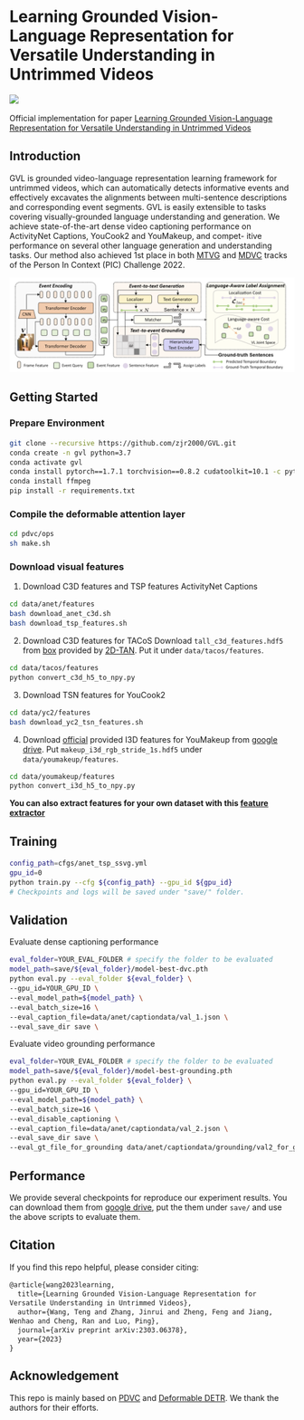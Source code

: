 # Learning Grounded Vision-Language Representation for Versatile Understanding in Untrimmed Videos

<div align=left>
<a src="https://img.shields.io/badge/arXiv-2303.06378-b31b1b.svg" href="https://arxiv.org/abs/2303.06378">
<img src="https://img.shields.io/badge/arXiv-2303.06378-b31b1b.svg">
</a>
</div>

Official implementation for paper [Learning Grounded Vision-Language Representation for Versatile Understanding in Untrimmed Videos](https://arxiv.org/abs/2303.06378)

## Introduction
GVL is grounded video-language representation learning framework for untrimmed videos, which can automatically detects informative events and effectively excavates the alignments between multi-sentence descriptions and corresponding event segments. GVL is easily extensible to tasks covering visually-grounded language understanding and generation. We
achieve state-of-the-art dense video captioning performance on ActivityNet Captions, YouCook2 and YouMakeup, and compet-
itive performance on several other language generation and understanding tasks. Our method also achieved 1st place in
both [MTVG](https://codalab.lisn.upsaclay.fr/competitions/5244) and [MDVC](https://codalab.lisn.upsaclay.fr/competitions/5102) tracks of the Person In Context (PIC) Challenge 2022.

![figures/model.png](figures/model.png)

## Getting Started
### Prepare Environment
```bash
git clone --recursive https://github.com/zjr2000/GVL.git
conda create -n gvl python=3.7
conda activate gvl
conda install pytorch==1.7.1 torchvision==0.8.2 cudatoolkit=10.1 -c pytorch
conda install ffmpeg
pip install -r requirements.txt
```
### Compile the deformable attention layer
```bash
cd pdvc/ops
sh make.sh
```
### Download visual features
1. Download C3D features and TSP features ActivityNet Captions
```bash
cd data/anet/features
bash download_anet_c3d.sh
bash download_tsp_features.sh
```

2. Download C3D features for TACoS
Download ```tall_c3d_features.hdf5``` from [box](https://rochester.app.box.com/s/8znalh6y5e82oml2lr7to8s6ntab6mav/folder/137471786054) provided by [2D-TAN](https://github.com/microsoft/VideoX/tree/master/2D-TAN). Put it under ```data/tacos/features```.

```bash
cd data/tacos/features
python convert_c3d_h5_to_npy.py
```
3. Download TSN features for YouCook2
```bash
cd data/yc2/features
bash download_yc2_tsn_features.sh
```
4. Download [official](https://github.com/AIM3-RUC/Youmakeup_Challenge2022) provided I3D features for YouMakeup from [google drive](https://drive.google.com/open?id=1cT5MKcmSmqS6xC_i2dI2wbJ3n7mdFh7o). Put ```makeup_i3d_rgb_stride_1s.hdf5``` under ```data/youmakeup/features```.
```bash
cd data/youmakeup/features
python convert_i3d_h5_to_npy.py
```
**You can also extract features for your own dataset with this [feature extractor](https://github.com/zjr2000/Untrimmed-Video-Feature-Extractor)**
## Training
```bash
config_path=cfgs/anet_tsp_ssvg.yml
gpu_id=0
python train.py --cfg ${config_path} --gpu_id ${gpu_id}
# Checkpoints and logs will be saved under "save/" folder.
```
## Validation
Evaluate dense captioning performance
```bash
eval_folder=YOUR_EVAL_FOLDER # specify the folder to be evaluated
model_path=save/${eval_folder}/model-best-dvc.pth
python eval.py --eval_folder ${eval_folder} \
--gpu_id=YOUR_GPU_ID \
--eval_model_path=${model_path} \
--eval_batch_size=16 \
--eval_caption_file=data/anet/captiondata/val_1.json \
--eval_save_dir save \
```
Evaluate video grounding performance
```bash
eval_folder=YOUR_EVAL_FOLDER # specify the folder to be evaluated
model_path=save/${eval_folder}/model-best-grounding.pth
python eval.py --eval_folder ${eval_folder} \
--gpu_id=YOUR_GPU_ID \
--eval_model_path=${model_path} \
--eval_batch_size=16 \
--eval_disable_captioning \
--eval_caption_file=data/anet/captiondata/val_2.json \
--eval_save_dir save \
--eval_gt_file_for_grounding data/anet/captiondata/grounding/val2_for_grounding.json
```
## Performance
We provide several checkpoints for reproduce our experiment results. You can download them from [google drive](), put the them under ```save/``` and use the above scripts to evaluate them.

## Citation
If you find this repo helpful, please consider citing:
```
@article{wang2023learning,
  title={Learning Grounded Vision-Language Representation for Versatile Understanding in Untrimmed Videos},
  author={Wang, Teng and Zhang, Jinrui and Zheng, Feng and Jiang, Wenhao and Cheng, Ran and Luo, Ping},
  journal={arXiv preprint arXiv:2303.06378},
  year={2023}
}
```
## Acknowledgement
This repo is mainly based on [PDVC](https://github.com/ttengwang/PDVC) and [Deformable DETR](https://github.com/fundamentalvision/Deformable-DETR). We thank the authors for their efforts.